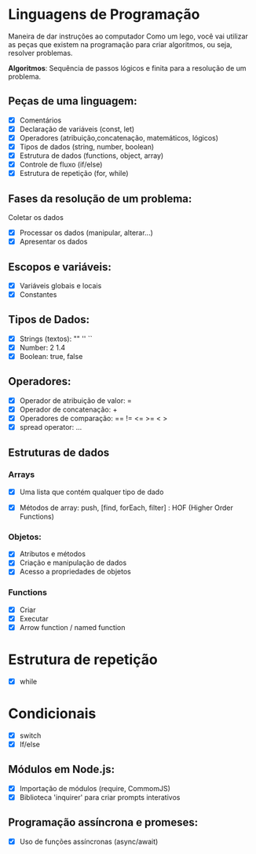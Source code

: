 

# Linguagens de Programação

Maneira de dar instruções ao computador
Como um lego, você vai utilizar as peças que existem na programação para criar algoritmos, ou seja, resolver problemas.

**Algoritmos**: Sequência de passos lógicos e finita para a resolução de um problema.

## Peças de uma linguagem: 

- [x] Comentários
- [x] Declaração de variáveis (const, let)
- [x] Operadores (atribuição,concatenação, matemáticos, lógicos)
- [x] Tipos de dados (string, number, boolean)
- [x] Estrutura de dados (functions, object, array)
- [x] Controle de fluxo (if/else)
- [x] Estrutura de repetição (for, while)

## Fases da resolução de um problema:

Coletar os dados
- [x] Processar os dados (manipular, alterar...)
- [x] Apresentar os dados

## Escopos e variáveis:

- [x] Variáveis globais e locais
- [x] Constantes

## Tipos de Dados:

- [x] Strings (textos): "" '' ``
- [x] Number: 2 1.4
- [x] Boolean: true, false

## Operadores:

- [x] Operador de atribuição de valor: =
- [x] Operador de concatenação: +
- [x] Operadores de comparação: == != <= >= < >
- [x] spread operator: ...

## Estruturas de dados 

### Arrays

- [x] Uma lista que contém qualquer tipo de dado
- [x] Métodos de array: push, [find, forEach, filter] : HOF (Higher Order Functions)


### Objetos:

- [x] Atributos e métodos
- [x] Criação e manipulação de dados
- [x] Acesso a propriedades de objetos

### Functions

- [x] Criar
- [x] Executar 
- [x] Arrow function / named function 

# Estrutura de repetição

- [x] while

# Condicionais

- [x] switch
- [x] If/else

## Módulos em Node.js:

- [x] Importação de módulos (require, CommomJS)
- [x] Biblioteca 'inquirer' para criar prompts interativos 

## Programação assíncrona e promeses:

- [x] Uso de funções assíncronas (async/await)